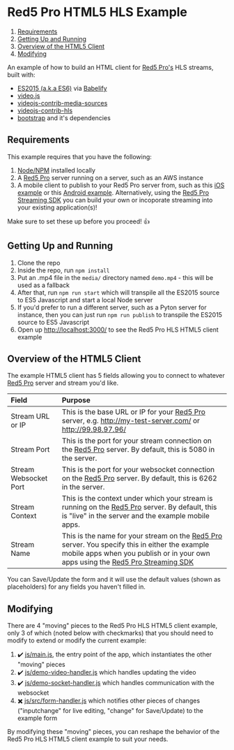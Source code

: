 # Red5 Pro HTML5 HLS Example

<!-- MarkdownTOC -->

1. [Requirements](#requirements)
2. [Getting Up and Running](#getting-up-and-running)
3. [Overview of the HTML5 Client](#overview-of-the-html5-client)
4. [Modifying](#modifying)

<!-- /MarkdownTOC -->


An example of how to build an HTML client for [Red5 Pro's](http://red5pro.com/) HLS streams, built with:

* [ES2015 (a.k.a ES6)](https://github.com/bevacqua/es6) via [Babelify](http://babeljs.io/)
* [video.js](https://github.com/videojs/video.js)
* [videojs-contrib-media-sources](https://github.com/videojs/videojs-contrib-media-sources)
* [videojs-contrib-hls](https://github.com/videojs/videojs-contrib-hls)
* [bootstrap](https://github.com/twbs/bootstrap) and it's dependencies

## Requirements

This example requires that you have the following:

1. [Node/NPM](https://nodejs.org/) installed locally
2. A [Red5 Pro][r5p] server running on a server, such as an AWS instance
3. A mobile client to publish to your Red5 Pro server from, such as this [iOS example](https://github.com/red5pro/red5pro-ios-app) or this [Android example](https://github.com/red5pro/red5pro-android-app). Alternatively, using the [Red5 Pro Streaming SDK][r5s] you can build your own or incoporate streaming into your existing application(s)!

Make sure to set these up before you proceed! :+1:

## Getting Up and Running

1. Clone the repo
2. Inside the repo, run `npm install`
3. Put an .mp4 file in the `media/` directory named `demo.mp4` - this will be used as a fallback
4. After that, run `npm run start` which will transpile all the ES2015 source to ES5 Javascript and start a local Node server
  1. If you'd prefer to run a different server, such as a Pyton server for instance, then you can just run `npm run publish` to transpile the ES2015 source to ES5 Javascript
5. Open up [http://localhost:3000/](http://localhost:3000/) to see the Red5 Pro HLS HTML5 client example

## Overview of the HTML5 Client

The example HTML5 client has 5 fields allowing you to connect to whatever [Red5 Pro][r5p] server and stream you'd like.

| Field                 | Purpose                                                                                                                                                                                         |
|:----------------------|:------------------------------------------------------------------------------------------------------------------------------------------------------------------------------------------------|
| Stream URL or IP      | This is the base URL or IP for your [Red5 Pro][r5p] server, e.g. http://my-test-server.com/ or http://99.98.97.96/                                                                              |
| Stream Port           | This is the port for your stream connection on the [Red5 Pro][r5p] server. By default, this is 5080 in the server.                                                                              |
| Stream Websocket Port | This is the port for your websocket connection on the [Red5 Pro][r5p] server. By default, this is 6262 in the server.                                                                           |
| Stream Context        | This is the context under which your stream is running on the [Red5 Pro][r5p] server. By default, this is "live" in the server and the example mobile apps.                                     |
| Stream Name           | This is the name for your stream on the [Red5 Pro][r5p] server. You specify this in either the example mobile apps when you publish or in your own apps using the [Red5 Pro Streaming SDK][r5s] |

You can Save/Update the form and it will use the default values (shown as placeholders) for any fields you haven't filled in.

## Modifying

There are 4 "moving" pieces to the Red5 Pro HLS HTML5 client example, only 3 of which (noted below with checkmarks) that you should need to modify to extend or modify the current example:

1. :heavy_check_mark: [js/main.js](./js/main.js), the entry point of the app, which instantiates the other "moving" pieces
2. :heavy_check_mark: [js/demo-video-handler.js](./js/demo-video-handler.js) which handles updating the video
3. :heavy_check_mark: [js/demo-socket-handler.js](./js/demo-socket-handler.js) which handles communication with the websocket
4. :heavy_multiplication_x: [js/src/form-handler.js](./js/src/form-handler.js) which notifies other pieces of changes ("inputchange" for live editing, "change" for Save/Update) to the example form

By modifying these "moving" pieces, you can reshape the behavior of the Red5 Pro HLS HTML5 client example to suit your needs.

[r5p]:      https://red5pro.com                                 "Red5 Pro"
[r5s]:      https://www.red5pro.com/docs/streaming/overview/    "Red5 Pro Streaming SDK"
